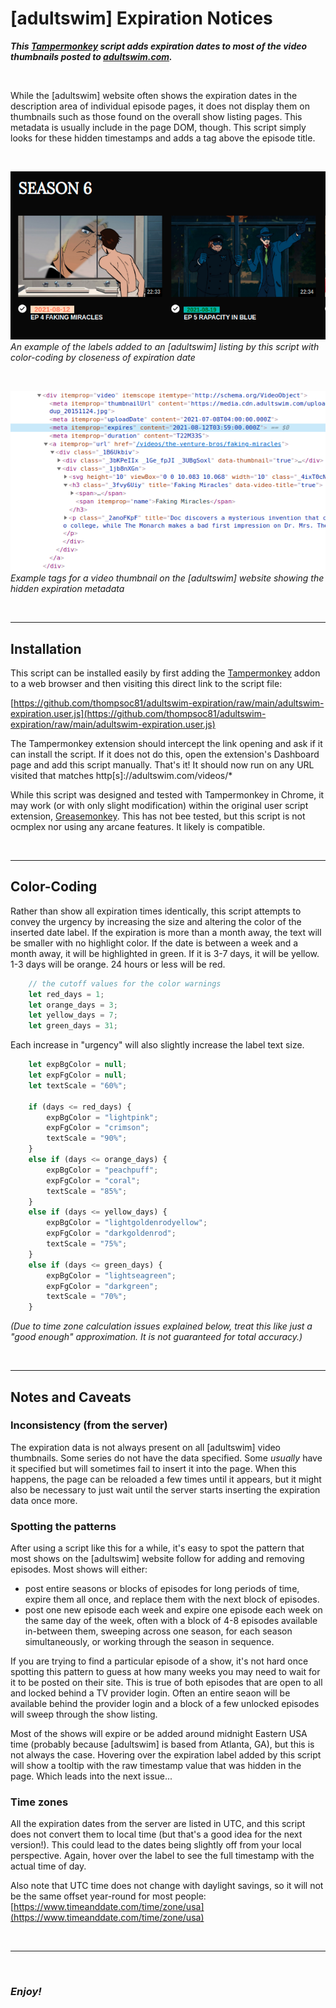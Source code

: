 # [adultswim] Expiration Notices
___This [Tampermonkey](https://tampermonkey.net) script adds expiration dates to most of the video thumbnails posted to [adultswim.com](https://adultswim.com).___

&nbsp;

While the [adultswim] website often shows the expiration dates in the description area of individual episode pages, it does not display them on thumbnails such as those found on the overall show listing pages.  This metadata is usually include in the page DOM, though.  This script simply looks for these hidden timestamps and adds a tag above the episode title.

&nbsp;

![Example expiration labels added to an adultswim.com listing](example_expiration_label.png)  
*An example of the labels added to an [adultswim] listing by this script with color-coding by closeness of expiration date*

&nbsp;

![Example tags for a video thumbnail on aduiltswim.com showing the expiration metadata](hidden_expiration_metadata.png)  
*Example tags for a video thumbnail on the [adultswim] website showing the hidden expiration metadata*

&nbsp;

---

## Installation

This script can be installed easily by first adding the [Tampermonkey](https://tampermonkey.net) addon to a web browser and then visiting this direct link to the script file:

[https://github.com/thompsoc81/adultswim-expiration/raw/main/adultswim-expiration.user.js](https://github.com/thompsoc81/adultswim-expiration/raw/main/adultswim-expiration.user.js)

The Tampermonkey extension should intercept the link opening and ask if it can install the script.  If it does not do this, open the extension's Dashboard page and add this script manually.  That's it!  It should now run on any URL visited that matches http[s]://adultswim.com/videos/*

While this script was designed and tested with Tampermonkey in Chrome, it may work (or with only slight modification) within the original user script extension, [Greasemonkey](https://greasespot.net).  This has not bee tested, but this script is not ocmplex nor using any arcane features.  It likely is compatible.

&nbsp;

---

## Color-Coding

Rather than show all expiration times identically, this script attempts to convey the urgency by increasing the size and altering the color of the inserted date label.  If the expiration is more than a month away, the text will be smaller with no highlight color.  If the date is between a week and a month away, it will be highlighted in green.  If it is 3-7 days, it will be yellow.  1-3 days will be orange.  24 hours or less will be red.

```javascript
    // the cutoff values for the color warnings
    let red_days = 1;
    let orange_days = 3;
    let yellow_days = 7;
    let green_days = 31;
```

Each increase in "urgency" will also slightly increase the label text size.

```javascript
    let expBgColor = null;
    let expFgColor = null;
    let textScale = "60%";
    
    if (days <= red_days) {
        expBgColor = "lightpink";
        expFgColor = "crimson";
        textScale = "90%";
    }
    else if (days <= orange_days) {
        expBgColor = "peachpuff";
        expFgColor = "coral";
        textScale = "85%";
    }
    else if (days <= yellow_days) {
        expBgColor = "lightgoldenrodyellow";
        expFgColor = "darkgoldenrod";
        textScale = "75%";
    }
    else if (days <= green_days) {
        expBgColor = "lightseagreen";
        expFgColor = "darkgreen";
        textScale = "70%";
    }
```

*(Due to time zone calculation issues explained below, treat this like just a "good enough" approximation.  It is not guaranteed for total accuracy.)*

&nbsp;

---

## Notes and Caveats

### Inconsistency (from the server)
The expiration data is not always present on all [adultswim] video thumbnails.  Some series do not have the data specified.  Some _usually_ have it specified but will sometimes fail to insert it into the page.  When this happens, the page can be reloaded a few times until it appears, but it might also be necessary to just wait until the server starts inserting the expiration data once more.

### Spotting the patterns
After using a script like this for a while, it's easy to spot the pattern that most shows on the [adultswim] website follow for adding and removing episodes.  Most shows will either:

* post entire seasons or blocks of episodes for long periods of time, expire them all once, and replace them with the next block of episodes.
* post one new episode each week and expire one episode each week on the same day of the week, often with a block of 4-8 episodes available in-between them, sweeping across one season, for each season simultaneously, or working through the season in sequence.

If you are trying to find a particular episode of a show, it's not hard once spotting this pattern to guess at how many weeks you may need to wait for it to be posted on their site.  This is true of both episodes that are open to all and locked behind a TV provider login.  Often an entire seaon will be available behind the provider login and a block of a few unlocked episodes will sweep through the show listing.

Most of the shows will expire or be added around midnight Eastern USA time (probably because [adultswim] is based from Atlanta, GA), but this is not always the case.  Hovering over the expiration label added by this script will show a tooltip with the raw timestamp value that was hidden in the page.  Which leads into the next issue...

### Time zones
All the expiration dates from the server are listed in UTC, and this script does not convert them to local time (but that's a good idea for the next version!).  This could lead to the dates being slightly off from your local perspective.  Again, hover over the label to see the full timestamp with the actual time of day.

Also note that UTC time does not change with daylight savings, so it will not be the same offset year-round for most people:  [https://www.timeanddate.com/time/zone/usa](https://www.timeanddate.com/time/zone/usa)

&nbsp;

---

&nbsp;

### *Enjoy!*
